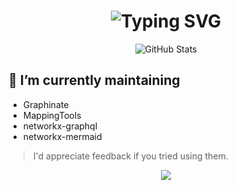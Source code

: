 <div align="center">
    <h1>
        <img src="https://readme-typing-svg.herokuapp.com?font=Jetbrains+mono&size=40&duration=6000&color=white&center=true&vCenter=true&width=800&lines=Hi!+Some+stuff+I'm+doing." alt="Typing SVG"/>
    </h1>
</div>

<div align="center">
    <img src="https://github-profile-summary-cards.vercel.app/api/cards/profile-details?username=erivlis&theme=github_dark" alt="GitHub Stats"/>
</div>


<h2>🔭 I’m currently maintaining</h2>

- Graphinate
- MappingTools
- networkx-graphql
- networkx-mermaid

> I'd appreciate feedback if you tried using them.


<!--
**erivlis/erivlis** is a ✨ _special_ ✨ repository because its `README.md` (this file) appears on your GitHub profile.

Here are some ideas to get you started:

- 🔭 I’m currently working on ...
- 🌱 I’m currently learning ...
- 👯 I’m looking to collaborate on ...
- 🤔 I’m looking for help with ...
- 💬 Ask me about ...
- 📫 How to reach me: ...
- ⚡ Fun fact: ...
-->
<!-- visitor counter -->
<p align="center"> 
  <img src="https://profile-counter.glitch.me/erivlis/count.svg" />
</p>
